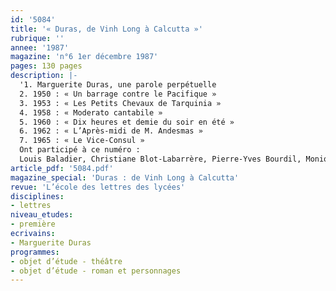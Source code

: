 ```yaml
---
id: '5084'
title: '« Duras, de Vinh Long à Calcutta »'
rubrique: ''
annee: '1987'
magazine: 'n°6 1er décembre 1987'
pages: 130 pages
description: |-
  '1. Marguerite Duras, une parole perpétuelle
  2. 1950 : « Un barrage contre le Pacifique »
  3. 1953 : « Les Petits Chevaux de Tarquinia »
  4. 1958 : « Moderato cantabile »
  5. 1960 : « Dix heures et demie du soir en été »
  6. 1962 : « L’Après-midi de M. Andesmas »
  7. 1965 : « Le Vice-Consul »
  Ont participé à ce numéro :
  Louis Baladier, Christiane Blot-Labarrère, Pierre-Yves Bourdil, Monique Pinthon, Yves Stalloni et Claude-André Tabart'
article_pdf: '5084.pdf'
magazine_special: 'Duras : de Vinh Long à Calcutta'
revue: 'L’école des lettres des lycées'
disciplines:
- lettres
niveau_etudes:
- première
ecrivains:
- Marguerite Duras
programmes:
- objet d’étude - théâtre
- objet d’étude - roman et personnages
---
```

